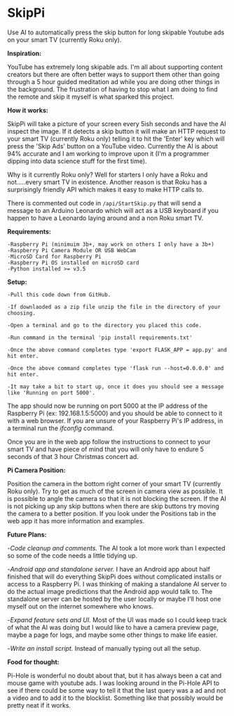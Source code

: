 # SkipPi
Use AI to automatically press the skip button for long skipable Youtube ads on your smart TV (currently Roku only). 

**Inspiration:**

YouTube has extremely long skipable ads. I'm all about supporting content creators but there are often better ways to support them other than going through a 5 hour guided meditation ad while you are doing other things in the background. The frustration of having to stop what I am doing to find the remote and skip it myself is what sparked this project.

**How it works:**

SkipPi will take a picture of your screen every 5ish seconds and have the AI inspect the image. If it detects a skip button it will make an HTTP request to your smart TV (currently Roku only) telling it to hit the 'Enter' key which will press the 'Skip Ads' button on a YouTube video. Currently the AI is about 94% accurate and I am working to improve upon it (I'm a programmer dipping into data science stuff for the first time).

Why is it currently Roku only? Well for starters I only have a Roku and not.....every smart TV in existence. Another reason is that Roku has a surprisingly friendly API which makes it easy to make HTTP calls to. 

There is commented out code in ```/api/StartSkip.py```  that will send a message to an Arduino Leonardo which will act as a USB keyboard if you happen to have a Leonardo laying around and a non Roku smart TV.

**Requirements:**
```
-Raspberry Pi (minimuim 3b+, may work on others I only have a 3b+)
-Raspberry Pi Camera Module OR USB WebCam
-MicroSD Card for Raspberry Pi
-Raspberry Pi OS installed on microSD card
-Python installed >= v3.5
```

**Setup:**
```
-Pull this code down from GitHub.

-If downlaoded as a zip file unzip the file in the directory of your choosing.

-Open a terminal and go to the directory you placed this code.

-Run command in the terminal 'pip install requirements.txt'

-Once the above command completes type 'export FLASK_APP = app.py' and hit enter.

-Once the above command completes type 'flask run --host=0.0.0.0' and hit enter.

-It may take a bit to start up, once it does you should see a message like 'Running on port 5000'.

```
The app should now be running on port 5000 at the IP address of the Raspberry Pi (ex: 192.168.1.5:5000) and you should be able to connect to it with a web browser. If you are unsure of your Raspberry Pi's IP address, in a terminal run the _ifconfig_ command.

Once you are in the web app follow the instructions to connect to your smart TV and have piece of mind that you will only have to endure 5 seconds of that 3 hour Christmas concert ad.

**Pi Camera Position:**

Position the camera in the bottom right corner of your smart TV (currently Roku only). Try to get as much of the screen in camera view as possible. It is possible to angle the camera so that it is not blocking the screen. If the AI is not picking up any skip buttons when there are skip buttons try moving the camera to a better position. If you look under the Positions tab in the web app it has more information and examples.


**Future Plans:**

-_Code cleanup and comments._ The AI took a lot more work than I expected so some of the code needs a little tidying up.

-_Android app and standalone server._ I have an Android app about half finished that will do everything SkipPi does without complicated installs or access to a Raspberry Pi. I was thinking of making a standalone AI server to do the actual image predictions that the Android app would talk to. The standalone server can be hosted by the user locally or maybe I'll host one myself out on the internet somewhere who knows.

-_Expand feature sets and UI._ Most of the UI was made so I could keep track of what the AI was doing but I would like to have a camera preview page, maybe a page for logs, and maybe some other things to make life easier.

-_Write an install script._ Instead of manually typing out all the setup.





**Food for thought:**

Pi-Hole is wonderful no doubt about that, but it has always been a cat and mouse game with youtube ads. I was looking around in the Pi-Hole API to see if there could be some way to tell it that the last query was a ad and not a video and to add it to the blocklist. Something like that possibly would be pretty neat if it works.





